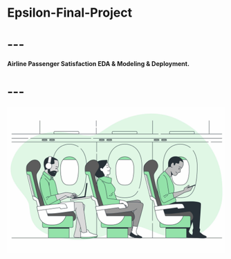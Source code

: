 # Epsilon-Final-Project
# --- 
**Airline Passenger Satisfaction EDA &amp; Modeling &amp; Deployment.**
# --- 
<img src="airline.jpg">
